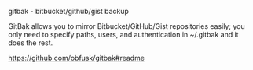 gitbak - bitbucket/github/gist backup

GitBak allows you to mirror Bitbucket/GitHub/Gist repositories easily;
you only need to specify paths, users, and authentication in ~/.gitbak
and it does the rest.

https://github.com/obfusk/gitbak#readme
